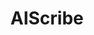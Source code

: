 ---
title: AIScribe
emoji: ⚡
colorFrom: red
colorTo: red
sdk: gradio
sdk_version: 4.1.2
app_file: app.py
pinned: false
python_version: 3.9.13
---
